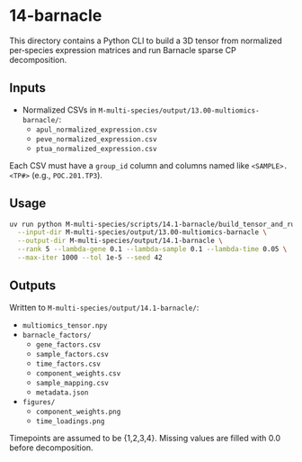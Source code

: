 # 14-barnacle

This directory contains a Python CLI to build a 3D tensor from normalized per‑species expression matrices and run Barnacle sparse CP decomposition.

## Inputs

- Normalized CSVs in `M-multi-species/output/13.00-multiomics-barnacle/`:
  - `apul_normalized_expression.csv`
  - `peve_normalized_expression.csv`
  - `ptua_normalized_expression.csv`

Each CSV must have a `group_id` column and columns named like `<SAMPLE>.<TP#>` (e.g., `POC.201.TP3`).

## Usage

```bash
uv run python M-multi-species/scripts/14.1-barnacle/build_tensor_and_run.py \
  --input-dir M-multi-species/output/13.00-multiomics-barnacle \
  --output-dir M-multi-species/output/14.1-barnacle \
  --rank 5 --lambda-gene 0.1 --lambda-sample 0.1 --lambda-time 0.05 \
  --max-iter 1000 --tol 1e-5 --seed 42
```

## Outputs

Written to `M-multi-species/output/14.1-barnacle/`:

- `multiomics_tensor.npy`
- `barnacle_factors/`
  - `gene_factors.csv`
  - `sample_factors.csv`
  - `time_factors.csv`
  - `component_weights.csv`
  - `sample_mapping.csv`
  - `metadata.json`
- `figures/`
  - `component_weights.png`
  - `time_loadings.png`

Timepoints are assumed to be {1,2,3,4}. Missing values are filled with 0.0 before decomposition.


